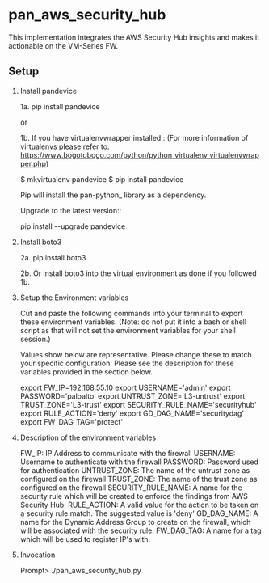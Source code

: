 # pan_aws_security_hub
This implementation integrates the AWS Security Hub insights and makes it actionable on the VM-Series FW.


Setup
-----

1. Install pandevice 

    1a. pip install pandevice

    or 

    1b. If you have virtualenvwrapper installed::
        (For more information of virtualenvs please refer to: https://www.bogotobogo.com/python/python_virtualenv_virtualenvwrapper.php)


    $ mkvirtualenv pandevice
    $ pip install pandevice

    Pip will install the pan-python_ library as a dependency.

    Upgrade to the latest version::

    pip install --upgrade pandevice

2. Install boto3

    2a. pip install boto3

    2b. Or install boto3 into the virtual environment as done if you followed 1b.

3.  Setup the Environment variables 

    Cut and paste the following commands into your terminal to export these environment variables. 
    (Note: do not put it into a bash or shell script as that will not set the environment variables for your shell session.)

    Values show below are representative. Please change these to match your specific configuration. Please see 
    the description for these variables provided in the section below.

    export FW_IP=192.168.55.10
    export USERNAME='admin'
    export PASSWORD='paloalto'
    export UNTRUST_ZONE='L3-untrust'
    export TRUST_ZONE='L3-trust'
    export SECURITY_RULE_NAME='securityhub'
    export RULE_ACTION='deny'
    export GD_DAG_NAME='securitydag'
    export FW_DAG_TAG='protect'


4. Description of the environment variables 

    FW_IP: IP Address to communicate with the firewall
    USERNAME: Username to authenticate with the firewall
    PASSWORD: Password used for authentication
    UNTRUST_ZONE: The name of the untrust zone as configured on the firewall
    TRUST_ZONE: The name of the trust zone as configured on the firewall
    SECURITY_RULE_NAME: A name for the security rule which will be created to enforce the findings from AWS Security Hub. 
    RULE_ACTION: A valid value for the action to be taken on a security rule match. The suggested value is 'deny'
    GD_DAG_NAME: A name for the Dynamic Address Group to create on the firewall, which will be associated with the security rule. 
    FW_DAG_TAG: A name for a tag which will be used to register IP's with. 


5. Invocation 

   Prompt> ./pan_aws_security_hub.py
   